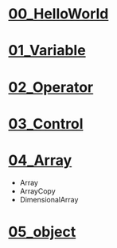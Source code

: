 # [00_HelloWorld](https://github.com/HssuH/Java-Workspace/tree/main/00_HelloWorld/src/com/kh)
# [01_Variable](https://github.com/HssuH/Java-Workspace/tree/main/01_Variable/src/com/kh)
# [02_Operator](https://github.com/HssuH/Java-Workspace/tree/main/02_Operator/src/com/kh)
# [03_Control](https://github.com/HssuH/Java-Workspace/tree/main/03_Control/src/com/kh)
# [04_Array](https://github.com/HssuH/Java-Workspace/tree/main/04_Array/src/com/kh)
* Array
* ArrayCopy
* DimensionalArray
# [05_object](https://github.com/HssuH/Java-Workspace/tree/main/05_object/src/com/kh)
